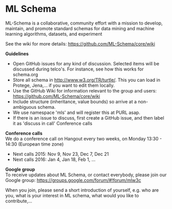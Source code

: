 # ML Schema

ML-Schema is a collaborative, community effort with a mission to develop, maintain, and promote standard schemas for data mining and machine learning algorithms, datasets, and experiment

See the wiki for more details: https://github.com/ML-Schema/core/wiki

**Guidelines**
* Open GitHub issues for any kind of discussion. Selected items will be discussed during telco's. For instance, see how this works for schema.org
* Store all schema in http://www.w3.org/TR/turtle/. This you can load in Protege, Jena,... if you want to edit them locally.
* Use the GitHub Wiki for information relevant to the group and users: https://github.com/ML-Schema/core/wiki
* Include structure (inheritance, value bounds) so arrive at a non-ambiguous schema.
* We use namespace 'mls' and will register this at PURL asap.
* If there is an issue to discuss, first create a GitHub issue, and then label it as 'discuss in call'
Conference calls

**Conference calls**  
We do a conference call on Hangout every two weeks, on Monday 13:30 - 14:30 (European time zone)
* Next calls 2015: Nov 9, Nov 23, Dec 7, Dec 21
* Next calls 2016: Jan 4, Jan 18, Feb 1, ...

**Google group**  
To receive updates about ML Schema, or contact everybody, please join our Google group: https://groups.google.com/forum/#!forum/mlw3c

When you join, please send a short introduction of yourself, e.g. who are you, what is your interest in ML schema, what would you like to contribute,...
